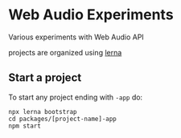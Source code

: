# Web Audio Experiments

Various experiments with Web Audio API

projects are organized using [lerna](https://www.npmjs.com/package/lerna)

## Start a project

To start any project ending with `-app` do:
```
npx lerna bootstrap
cd packages/[project-name]-app
npm start
```
